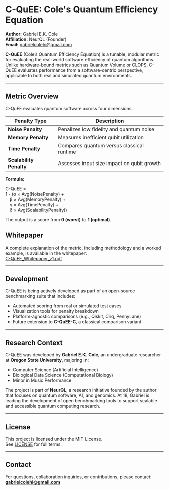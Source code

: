 # C-QuEE: Cole's Quantum Efficiency Equation

**Author:** Gabriel E.K. Cole  
**Affiliation:** NeurQL (Founder)  
**Email:** gabrielcolehi@gmail.com  

**C-QuEE** (Cole’s Quantum Efficiency Equation) is a tunable, modular metric for evaluating the real-world software efficiency of quantum algorithms. Unlike hardware-bound metrics such as Quantum Volume or CLOPS, C-QuEE evaluates performance from a software-centric perspective, applicable to both real and simulated quantum environments.

---

## Metric Overview

C-QuEE evaluates quantum software across four dimensions:

| Penalty Type            | Description                                               |
|-------------------------|-----------------------------------------------------------|
| **Noise Penalty**       | Penalizes low fidelity and quantum noise                  |
| **Memory Penalty**      | Measures inefficient qubit utilization                    |
| **Time Penalty**        | Compares quantum versus classical runtime                 |
| **Scalability Penalty** | Assesses input size impact on qubit growth                |

**Formula:**

C-QuEE =  
1 - 
(α × Avg(NoisePenalty) +  
 β × Avg(MemoryPenalty) +  
 γ × Avg(TimePenalty) +  
 δ × Avg(ScalabilityPenalty))

The output is a score from **0 (worst)** to **1 (optimal)**.

## Whitepaper

A complete explanation of the metric, including methodology and a worked example, is available in the whitepaper:  
[C-QuEE_Whitepaper_v1.pdf](./C-QuEE_Whitepaper_v1.pdf)

---

## Development

C-QuEE is being actively developed as part of an open-source benchmarking suite that includes:

- Automated scoring from real or simulated test cases
- Visualization tools for penalty breakdown
- Platform-agnostic comparisons (e.g., Qiskit, Cirq, PennyLane)
- Future extension to **C-QuEE-C**, a classical comparison variant

---

## Research Context

C-QuEE was developed by **Gabriel E.K. Cole**, an undergraduate researcher at **Oregon State University**, majoring in:

- Computer Science (Artificial Intelligence)
- Biological Data Science (Computational Biology)
- Minor in Music Performance

The project is part of **NeurQL**, a research initiative founded by the author that focuses on quantum software, AI, and genomics. At 18, Gabriel is leading the development of open benchmarking tools to support scalable and accessible quantum computing research.

---

## License

This project is licensed under the MIT License.  
See [LICENSE](./LICENSE) for full terms.

---

## Contact

For questions, collaboration inquiries, or contributions, please contact:  
**gabrielcolehi@gmail.com**
